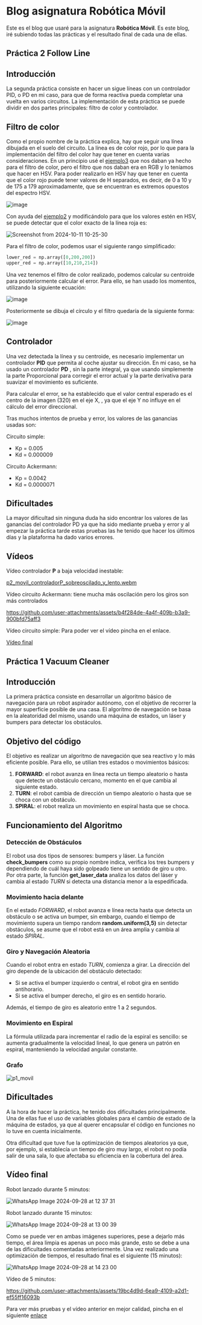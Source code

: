 # Blog asignatura Robótica Móvil
Este es el blog que usaré para la asignatura **Robótica Móvil**. Es este blog, iré subiendo todas las prácticas y el resultado final de cada una de ellas.

## Práctica 2 Follow Line

## Introducción
La segunda práctica consiste en hacer un sigue líneas con un controlador PID, o PD en mi caso, para que de forma reactiva pueda completar una vuelta en varios circuitos. La implementación de esta práctica se puede dividir en dos partes principales: filtro de color y controlador.

## Filtro de color
Como el propio nombre de la práctica explica, hay que seguir una línea dibujada en el suelo del circuito. La línea es de color rojo, por lo que para la implementación del filtro del color hay que tener en cuenta varias consideraciones. En un principio usé el [ejemplo3](https://github.com/urjc-docencia-robotica-movil/p2-follow-line-24-25-rsanchez2021/blob/main/ejemplos/image_red_filter.py) que nos daban ya hecho para el filtro de color, pero el filtro que nos daban era en RGB y lo teníamos que hacer en HSV. Para poder realizarlo en HSV hay que tener en cuenta que el color rojo puede tener valores de H separados, es decir, de 0 a 10 y de 175 a 179 aproximadamente, que se encuentran es extremos opuestos del espectro HSV.

![image](https://github.com/user-attachments/assets/d6971bda-4475-4992-a938-2069973713b9)

Con ayuda del [ejemplo2](https://github.com/urjc-docencia-robotica-movil/p2-follow-line-24-25-rsanchez2021/blob/main/ejemplos/image_iteration.py) y modificándolo para que los valores estén en HSV, se puede detectar que el color exacto de la línea roja es:

![Screenshot from 2024-10-11 10-25-30](https://github.com/user-attachments/assets/386c8ba8-bf55-44fe-a03d-f373ead33934)

Para el filtro de color, podemos usar el siguiente rango simplificado:

```python
lower_red = np.array([0,200,200])
upper_red = np.array([10,210,214])
```

Una vez tenemos el filtro de color realizado, podemos calcular su centroide para posteriormente calcular el error. Para ello, se han usado los momentos, utilizando la siguiente ecuación:

![image](https://github.com/user-attachments/assets/3e0a844b-fbe7-4cab-9f8b-9b94cb1b1d5b)

Posteriormente se dibuja el círculo y el filtro quedaría de la siguiente forma:

![image](https://github.com/user-attachments/assets/2157948f-62f9-4c96-a90e-f7b58cb6d3d7)

## Controlador
Una vez detectada la línea y su centroide, es necesario implementar un controlador **PID** que permita al coche ajustar su dirección. En mi caso, se ha usado un controlador **PD** , sin la parte integral, ya que usando simplemente la parte Proporcional para corregir el error actual y la parte derivativa para suavizar el movimiento es suficiente.

Para calcular el error, se ha establecido que el valor central esperado es el centro de la imagen (320) en el eje X, , ya que el eje Y no influye en el cálculo del error direccional.

Tras muchos intentos de prueba y error, los valores de las ganancias usadas son:

Circuito simple:
- Kp = 0.005
- Kd = 0.000009

Circuito Ackermann:
- Kp = 0.0042
- Kd = 0.0000071

## Dificultades
La mayor dificultad sin ninguna duda ha sido encontrar los valores de las ganancias del controlador PD ya que ha sido mediante prueba y error y al empezar la práctica tarde estas pruebas las he tenido que hacer los últimos días y la plataforma ha dado varios errores.

## Vídeos

Vídeo controlador **P** a baja velocidad inestable:

[p2_movil_controladorP_sobreoscilado_y_lento.webm](https://github.com/user-attachments/assets/a607a05d-c7af-4482-87c2-9811d09fd712)

Vídeo circuito Ackermann: tiene mucha más oscilación pero los giros son más controlados

https://github.com/user-attachments/assets/b4f284de-4a4f-409b-b3a9-900bfd75aff3

Vídeo circuito simple:
Para poder ver el vídeo pincha en el enlace.

[Vídeo final](https://youtube.com/shorts/F-GUy2nogWc?feature=share)

## Práctica 1 Vacuum Cleaner

## Introducción
La primera práctica consiste en desarrollar un algoritmo básico de navegación para un robot aspirador autónomo, con el objetivo de recorrer la mayor superficie posible de una casa. El algoritmo de navegación se basa en la aleatoridad del mismo, usando una máquina de estados, un láser y bumpers para detectar los obstáculos.

## Objetivo del código

El objetivo es realizar un algoritmo de navegación que sea reactivo y lo más eficiente posible. Para ello, se utilian tres estados o movimientos básicos:

1. **FORWARD**: el robot avanza en línea recta un tiempo aleatorio o hasta que detecte un obstáculo cercano, momento en el que cambia al siguiente estado.
2. **TURN**: el robot cambia de dirección un tiempo aleatorio o hasta que se choca con un obstáculo.
3. **SPIRAL**: el robot realiza un movimiento en espiral hasta que se choca.

## Funcionamiento del Algoritmo

### Detección de Obstáculos

El robot usa dos tipos de sensores: bumpers y láser. La función **check_bumpers** como su propio nombre indica, verifica los tres bumpers y dependiendo de cuál haya sido golpeado tiene un sentido de giro u otro. Por otra parte, la función **get_laser_data** analiza los datos del láser y cambia al estado *TURN* si detecta una distancia menor a la espedificada.

### Movimiento hacia delante

En el estado *FORWARD*, el robot avanza e línea recta hasta que detecta un obstáculo o se activa un bumper, sin embargo, cuando el tiempo de movimiento supera un tiempo random **random.uniform(3,5)** sin detectar obstáculos, se asume que el robot está en un área amplia y cambia al estado *SPIRAL*.

### Giro y Navegación Aleatoria

Cuando el robot entra en estado *TURN*, comienza a girar. La dirección del giro depende de la ubicación del obstáculo detectado:
- Si se activa el bumper izquierdo o central, el robot gira en sentido antihorario.
- Si se activa el bumper derecho, el giro es en sentido horario.

Además, el tiempo de giro es aleatorio entre 1 a 2 segundos.

### Movimiento en Espiral

La fórmula utilizada para incrementar el radio de la espiral es sencillo: se aumenta gradualmente la velocidad lineal, lo que genera un patrón en espiral, manteniendo la velocidad angular constante. 

### Grafo

![p1_movil](https://github.com/user-attachments/assets/bacb8324-6db4-4b35-a0af-c727caf8205c)


## Dificultades

A la hora de hacer la práctica, he tenido dos dificultades principalmente. Una de ellas fue el uso de variables globales para el cambio de estado de la máquina de estados, ya que al querer encapsular el código en funciones no lo tuve en cuenta inicialmente.

Otra dificultad que tuve fue la optimización de tiempos aleatorios ya que, por ejemplo, si establecía un tiempo de giro muy largo, el robot no podía salir de una sala, lo que afectaba su eficiencia en la cobertura del área.

## Vídeo final

Robot lanzado durante 5 minutos:

![WhatsApp Image 2024-09-28 at 12 37 31](https://github.com/user-attachments/assets/35c3cc7b-1ea9-4691-b063-0f53ef57b2df)


Robot lanzado durante 15 minutos:

![WhatsApp Image 2024-09-28 at 13 00 39](https://github.com/user-attachments/assets/f2cf608f-06c1-48fe-86d7-b3b0442b96f5)


Como se puede ver en ambas imágenes superiores, pese a dejarlo más tiempo, el área limpia es apenas un poco más grande, esto se debe a una de las dificultades comentadas anteriormente. Una vez realizado una optimización de tiempos, el resultado final es el siguiente (15 minutos):

![WhatsApp Image 2024-09-28 at 14 23 00](https://github.com/user-attachments/assets/fef829de-ca47-4eb8-bcec-0bb7c528dc97)


Vídeo de 5 minutos:

https://github.com/user-attachments/assets/19bc4d9d-6ea9-4109-a2d1-ef55ff16093b

Para ver más pruebas y el vídeo anterior en mejor calidad, pincha en el siguiente [enlace](https://youtu.be/_ddD5BQwkCw)


